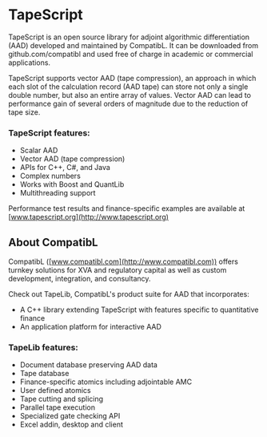 # TapeScript

TapeScript is an open source library for adjoint algorithmic differentiation
(AAD) developed and maintained by CompatibL. It can be downloaded from
github.com/compatibl and used free of charge in academic or commercial applications.

TapeScript supports vector AAD (tape compression), an approach in which
each slot of the calculation record (AAD tape) can store not only a
single double number, but also an entire array of values. Vector AAD
can lead to performance gain of several orders of magnitude due to the reduction
of tape size.

### TapeScript features:

* Scalar AAD
* Vector AAD (tape compression)
* APIs for C++, C#, and Java
* Complex numbers
* Works with Boost and QuantLib
* Multithreading support

Performance test results and finance-specific examples are available at
[www.tapescript.org](http://www.tapescript.org)

## About CompatibL

CompatibL ([www.compatibl.com](http://www.compatibl.com))
offers turnkey solutions for XVA and regulatory capital
as well as custom development, integration, and consultancy.

Check out TapeLib, CompatibL's product suite for AAD that incorporates:

* A C++ library extending TapeScript with features specific to quantitative finance
* An application platform for interactive AAD

### TapeLib features:

* Document database preserving AAD data
* Tape database
* Finance-specific atomics including adjointable AMC
* User defined atomics
* Tape cutting and splicing
* Parallel tape execution
* Specialized gate checking API
* Excel addin, desktop and client
